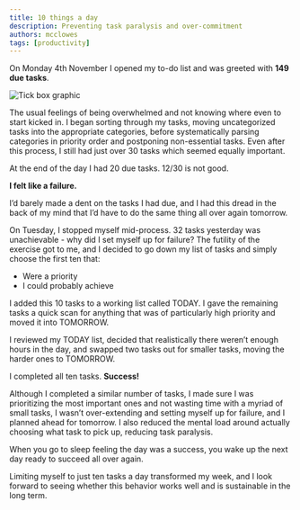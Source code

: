 ```yaml
---
title: 10 things a day
description: Preventing task paralysis and over-commitment
authors: mcclowes
tags: [productivity]
---
```


On Monday 4th November I opened my to-do list and was greeted with **149 due tasks**.

<!--truncate-->

![Tick box graphic](/img/posts/tiles/tiles-ticked.png)

The usual feelings of being overwhelmed and not knowing where even to start kicked in. I began sorting through my tasks, moving uncategorized tasks into the appropriate categories, before systematically parsing categories in priority order and postponing non-essential tasks. Even after this process, I still had just over 30 tasks which seemed equally important.

At the end of the day I had 20 due tasks. 12/30 is not good.

**I felt like a failure.**

I’d barely made a dent on the tasks I had due, and I had this dread in the back of my mind that I’d have to do the same thing all over again tomorrow.

On Tuesday, I stopped myself mid-process. 32 tasks yesterday was unachievable - why did I set myself up for failure? The futility of the exercise got to me, and I decided to go down my list of tasks and simply choose the first ten that:

- Were a priority
- I could probably achieve

I added this 10 tasks to a working list called TODAY. I gave the remaining tasks a quick scan for anything that was of particularly high priority and moved it into TOMORROW.

I reviewed my TODAY list, decided that realistically there weren’t enough hours in the day, and swapped two tasks out for smaller tasks, moving the harder ones to TOMORROW.

I completed all ten tasks. **Success!**

Although I completed a similar number of tasks, I made sure I was prioritizing the most important ones and not wasting time with a myriad of small tasks, I wasn’t over-extending and setting myself up for failure, and I planned ahead for tomorrow. I also reduced the mental load around actually choosing what task to pick up, reducing task paralysis.

When you go to sleep feeling the day was a success, you wake up the next day ready to succeed all over again.

Limiting myself to just ten tasks a day transformed my week, and I look forward to seeing whether this behavior works well and is sustainable in the long term.
